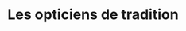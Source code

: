 ---
title: "Les opticiens de tradition"
url: /courbevoie/les-opticiens-de-tradition/
shop: opticien
---